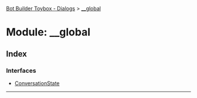 [Bot Builder Toybox - Dialogs](../README.md) > [__global](../modules/botbuilder_toybox_dialogs.__global.md)



# Module: __global

## Index

### Interfaces

* [ConversationState](../interfaces/botbuilder_toybox_dialogs.__global.conversationstate.md)



---
